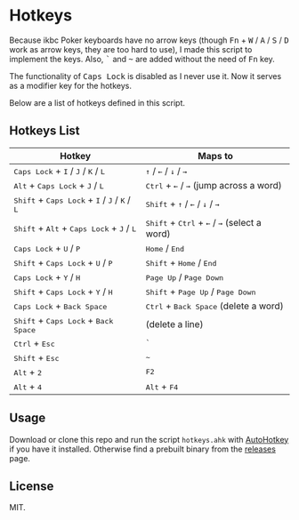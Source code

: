 # Hotkeys

Because ikbc Poker keyboards have no arrow keys (though <kbd>Fn</kbd> + <kbd>W</kbd> / <kbd>A</kbd> / <kbd>S</kbd> / <kbd>D</kbd> work as arrow keys, they are too hard to use), I made this script to implement the keys. Also, <kbd>`</kbd> and <kbd>~</kbd> are added without the need of <kbd>Fn</kbd> key.

The functionality of <kbd>Caps Lock</kbd> is disabled as I never use it. Now it serves as a modifier key for the hotkeys.

Below are a list of hotkeys defined in this script.

## Hotkeys List

Hotkey | Maps to
------ | -------
<kbd>Caps Lock</kbd> + <kbd>I</kbd> / <kbd>J</kbd> / <kbd>K</kbd> / <kbd>L</kbd> | <kbd>↑</kbd> / <kbd>←</kbd> / <kbd>↓</kbd> / <kbd>→</kbd>
<kbd>Alt</kbd> + <kbd>Caps Lock</kbd> + <kbd>J</kbd> / <kbd>L</kbd> | <kbd>Ctrl</kbd> + <kbd>←</kbd> / <kbd>→</kbd> (jump across a word)
<kbd>Shift</kbd> + <kbd>Caps Lock</kbd> + <kbd>I</kbd> / <kbd>J</kbd> / <kbd>K</kbd> / <kbd>L</kbd> | <kbd>Shift</kbd> + <kbd>↑</kbd> / <kbd>←</kbd> / <kbd>↓</kbd> / <kbd>→</kbd>
<kbd>Shift</kbd> + <kbd>Alt</kbd> + <kbd>Caps Lock</kbd> + <kbd>J</kbd> / <kbd>L</kbd> | <kbd>Shift</kbd> + <kbd>Ctrl</kbd> + <kbd>←</kbd> / <kbd>→</kbd> (select a word)
<kbd>Caps Lock</kbd> + <kbd>U</kbd> / <kbd>P</kbd> | <kbd>Home</kbd> / <kbd>End</kbd>
<kbd>Shift</kbd> + <kbd>Caps Lock</kbd> + <kbd>U</kbd> / <kbd>P</kbd> | <kbd>Shift</kbd> + <kbd>Home</kbd> / <kbd>End</kbd>
<kbd>Caps Lock</kbd> + <kbd>Y</kbd> / <kbd>H</kbd> | <kbd>Page Up</kbd> / <kbd>Page Down</kbd>
<kbd>Shift</kbd> + <kbd>Caps Lock</kbd> + <kbd>Y</kbd> / <kbd>H</kbd> | <kbd>Shift</kbd> +  <kbd>Page Up</kbd> / <kbd>Page Down</kbd>
<kbd>Caps Lock</kbd> + <kbd>Back Space</kbd> | <kbd>Ctrl</kbd> + <kbd>Back Space</kbd> (delete a word)
<kbd>Shift</kbd> + <kbd>Caps Lock</kbd> + <kbd>Back Space</kbd> | (delete a line)
<kbd>Ctrl</kbd> + <kbd>Esc</kbd> | <kbd>`</kbd>
<kbd>Shift</kbd> + <kbd>Esc</kbd> | <kbd>~</kbd>
<kbd>Alt</kbd> + <kbd>2</kbd> | <kbd>F2</kbd>
<kbd>Alt</kbd> + <kbd>4</kbd> | <kbd>Alt</kbd> + <kbd>F4</kbd>

## Usage

Download or clone this repo and run the script `hotkeys.ahk` with [AutoHotkey](https://www.autohotkey.com/) if you have it installed. Otherwise find a prebuilt binary from the [releases](https://github.com/beta/hotkeys/releases) page.

## License

MIT.
